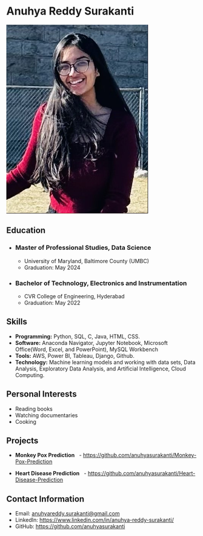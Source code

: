# Anuhya Reddy Surakanti

![Headshot](Headshot.jpg)


## Education

- ###  **Master of Professional Studies, Data Science**

  - University of Maryland, Baltimore County (UMBC)
  - Graduation: May 2024

- ###  **Bachelor of Technology, Electronics and Instrumentation**

  - CVR College of Engineering, Hyderabad
  - Graduation: May 2022

## Skills
- **Programming:** Python, SQL, C, Java, HTML, CSS.
- **Software:** Anaconda Navigator, Jupyter Notebook, Microsoft Office(Word, Excel, and PowerPoint), MySQL Workbench
- **Tools:** AWS, Power BI, Tableau, Django, Github.
- **Technology:** Machine learning models and working with data sets, Data Analysis, Exploratory Data Analysis, and Artificial Intelligence, Cloud Computing.

 ## Personal Interests
 - Reading books
 - Watching documentaries
 - Cooking

## Projects
- **Monkey Pox Prediction**
  - https://github.com/anuhyasurakanti/Monkey-Pox-Prediction

- **Heart Disease Prediction**
  - https://github.com/anuhyasurakanti/Heart-Disease-Prediction

## Contact Information
- Email: anuhyareddy.surakanti@gmail.com
- LinkedIn: https://www.linkedin.com/in/anuhya-reddy-surakanti/
- GitHub: https://github.com/anuhyasurakanti



  
